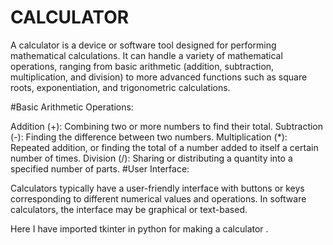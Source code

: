 # CALCULATOR
A calculator is a device or software tool designed for performing mathematical calculations. It can handle a variety of mathematical operations, ranging from basic arithmetic (addition, subtraction, multiplication, and division) to more advanced functions such as square roots, exponentiation, and trigonometric calculations.

#Basic Arithmetic Operations:

Addition (+): Combining two or more numbers to find their total.
Subtraction (-): Finding the difference between two numbers.
Multiplication (*): Repeated addition, or finding the total of a number added to itself a certain number of times.
Division (/): Sharing or distributing a quantity into a specified number of parts.
#User Interface:

Calculators typically have a user-friendly interface with buttons or keys corresponding to different numerical values and operations. In software calculators, the interface may be graphical or text-based.

Here I have imported tkinter in python for making a calculator .
